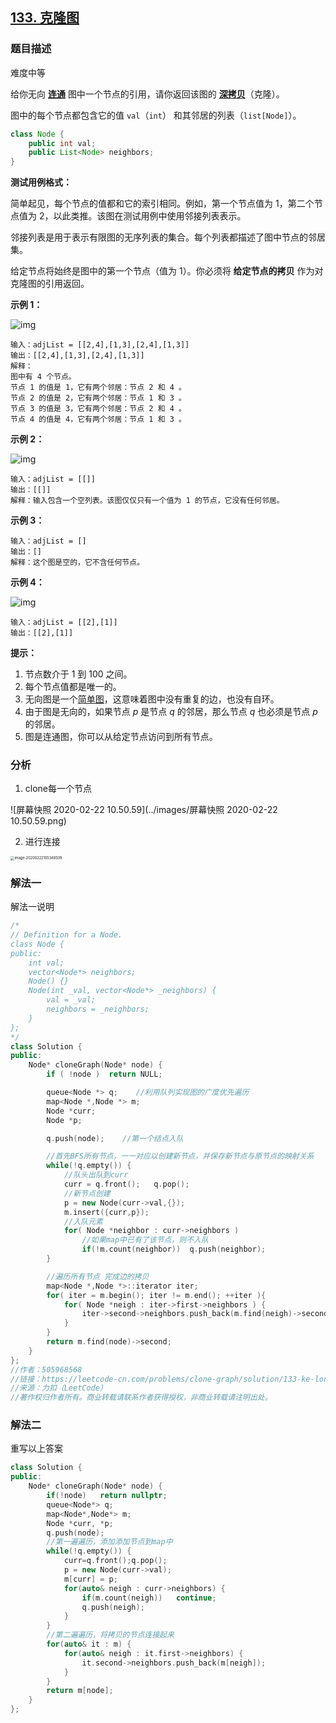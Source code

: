 ## [133. 克隆图](https://leetcode-cn.com/problems/clone-graph/)

### 题目描述

难度中等

给你无向 **[连通](https://baike.baidu.com/item/连通图/6460995?fr=aladdin)** 图中一个节点的引用，请你返回该图的 [**深拷贝**](https://baike.baidu.com/item/深拷贝/22785317?fr=aladdin)（克隆）。

图中的每个节点都包含它的值 `val`（`int`） 和其邻居的列表（`list[Node]`）。

```java
class Node {
    public int val;
    public List<Node> neighbors;
}
```

 

**测试用例格式：**

简单起见，每个节点的值都和它的索引相同。例如，第一个节点值为 1，第二个节点值为 2，以此类推。该图在测试用例中使用邻接列表表示。

邻接列表是用于表示有限图的无序列表的集合。每个列表都描述了图中节点的邻居集。

给定节点将始终是图中的第一个节点（值为 1）。你必须将 **给定节点的拷贝** 作为对克隆图的引用返回。

 

**示例 1：**

![img](../images/133_clone_graph_question.png)

```
输入：adjList = [[2,4],[1,3],[2,4],[1,3]]
输出：[[2,4],[1,3],[2,4],[1,3]]
解释：
图中有 4 个节点。
节点 1 的值是 1，它有两个邻居：节点 2 和 4 。
节点 2 的值是 2，它有两个邻居：节点 1 和 3 。
节点 3 的值是 3，它有两个邻居：节点 2 和 4 。
节点 4 的值是 4，它有两个邻居：节点 1 和 3 。
```

**示例 2：**

![img](../images/graph.png)

```
输入：adjList = [[]]
输出：[[]]
解释：输入包含一个空列表。该图仅仅只有一个值为 1 的节点，它没有任何邻居。
```

**示例 3：**

```
输入：adjList = []
输出：[]
解释：这个图是空的，它不含任何节点。
```

**示例 4：**

![img](../images/graph-1.png)

```
输入：adjList = [[2],[1]]
输出：[[2],[1]]
```

 

**提示：**

1. 节点数介于 1 到 100 之间。
2. 每个节点值都是唯一的。
3. 无向图是一个[简单图](https://baike.baidu.com/item/简单图/1680528?fr=aladdin)，这意味着图中没有重复的边，也没有自环。
4. 由于图是无向的，如果节点 *p* 是节点 *q* 的邻居，那么节点 *q* 也必须是节点 *p* 的邻居。
5. 图是连通图，你可以从给定节点访问到所有节点。

### 分析

1. clone每一个节点

![屏幕快照 2020-02-22 10.50.59](../images/屏幕快照 2020-02-22 10.50.59.png)

2. 进行连接

<img src="../images/image-20200222105348509.png" alt="image-20200222105348509" style="zoom:40%;" />

### 解法一

解法一说明

```c++
/*
// Definition for a Node.
class Node {
public:
    int val;
    vector<Node*> neighbors;
    Node() {}
    Node(int _val, vector<Node*> _neighbors) {
        val = _val;
        neighbors = _neighbors;
    }
};
*/
class Solution {
public:
    Node* cloneGraph(Node* node) {
        if ( !node )  return NULL;

        queue<Node *> q;	//利用队列实现图的广度优先遍历
        map<Node *,Node *> m;
        Node *curr;
        Node *p;

        q.push(node);	 //第一个结点入队

        //首先BFS所有节点，一一对应以创建新节点，并保存新节点与原节点的映射关系
        while(!q.empty()) {
            //队头出队到curr
            curr = q.front();	q.pop();
            //新节点创建
            p = new Node(curr->val,{});
            m.insert({curr,p});
            //入队元素
            for( Node *neighbor : curr->neighbors ) 
              	//如果map中已有了该节点，则不入队
                if(!m.count(neighbor))	q.push(neighbor);  
        }

        //遍历所有节点 完成边的拷贝
        map<Node *,Node *>::iterator iter;
        for( iter = m.begin(); iter != m.end(); ++iter ){
            for( Node *neigh : iter->first->neighbors ) {
                iter->second->neighbors.push_back(m.find(neigh)->second);
            }
        }
        return m.find(node)->second;
    }
};
//作者：505968568
//链接：https://leetcode-cn.com/problems/clone-graph/solution/133-ke-long-tu-c-bfsmap-by-505968568/
//来源：力扣（LeetCode）
//著作权归作者所有。商业转载请联系作者获得授权，非商业转载请注明出处。
```

### 解法二

重写以上答案

```c++
class Solution {
public:
    Node* cloneGraph(Node* node) {
        if(!node)   return nullptr;
        queue<Node*> q;
        map<Node*,Node*> m;
        Node *curr, *p;
        q.push(node);
        //第一遍遍历，添加添加节点到map中
        while(!q.empty()) {
            curr=q.front();q.pop();
            p = new Node(curr->val);
            m[curr] = p;
            for(auto& neigh : curr->neighbors) {
                if(m.count(neigh))   continue;
                q.push(neigh);
            }
        }
        //第二遍遍历，将拷贝的节点连接起来
        for(auto& it : m) {
            for(auto& neigh : it.first->neighbors) {
                it.second->neighbors.push_back(m[neigh]);
            }
        }
        return m[node];
    }
};
```

